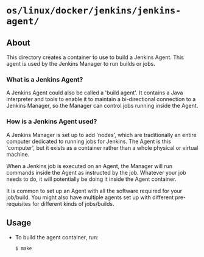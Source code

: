 # `os/linux/docker/jenkins/jenkins-agent/`

## About
This directory creates a container to use to build a Jenkins Agent. This agent is used by the Jenkins Manager to run builds or jobs.

### What is a Jenkins Agent?
A Jenkins Agent could also be called a 'build agent'. It contains a Java interpreter and tools to enable it to maintain a bi-directional connection to a Jenkins Manager, so the Manager can control jobs running inside the Agent.

### How is a Jenkins Agent used?
A Jenkins Manager is set up to add 'nodes', which are traditionally an entire computer dedicated to running jobs for Jenkins. The Agent is this 'computer', but it exists as a container rather than a whole physical or virtual machine.

When a Jenkins job is executed on an Agent, the Manager will run commands inside the Agent as instructed by the job. Whatever your job needs to do, it will potentially be doing it inside the Agent container.

It is common to set up an Agent with all the software required for your job/build. You might also have multiple agents set up with different pre-requisites for different kinds of jobs/builds.

## Usage
 - To build the agent container, run:
   ```bash
   $ make
   ```
